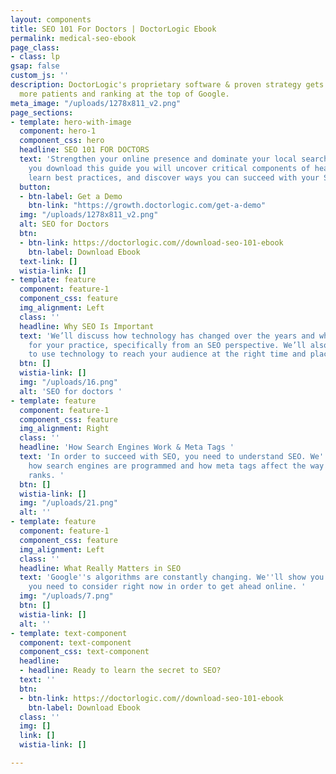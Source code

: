 ```yaml
---
layout: components
title: SEO 101 For Doctors | DoctorLogic Ebook
permalink: medical-seo-ebook
page_class:
- class: lp
gsap: false
custom_js: ''
description: DoctorLogic's proprietary software & proven strategy gets you found by
  more patients and ranking at the top of Google.
meta_image: "/uploads/1278x811_v2.png"
page_sections:
- template: hero-with-image
  component: hero-1
  component_css: hero
  headline: SEO 101 FOR DOCTORS
  text: 'Strengthen your online presence and dominate your local search in 2020. When
    you download this guide you will uncover critical components of healthcare SEO,
    learn best practices, and discover ways you can succeed with your SEO strategy. '
  button:
  - btn-label: Get a Demo
    btn-link: "https://growth.doctorlogic.com/get-a-demo"
  img: "/uploads/1278x811_v2.png"
  alt: SEO for Doctors
  btn:
  - btn-link: https://doctorlogic.com//download-seo-101-ebook
    btn-label: Download Ebook
  text-link: []
  wistia-link: []
- template: feature
  component: feature-1
  component_css: feature
  img_alignment: Left
  class: ''
  headline: Why SEO Is Important
  text: 'We’ll discuss how technology has changed over the years and what that means
    for your practice, specifically from an SEO perspective. We’ll also show you how
    to use technology to reach your audience at the right time and place online. '
  btn: []
  wistia-link: []
  img: "/uploads/16.png"
  alt: 'SEO for doctors '
- template: feature
  component: feature-1
  component_css: feature
  img_alignment: Right
  class: ''
  headline: 'How Search Engines Work & Meta Tags '
  text: 'In order to succeed with SEO, you need to understand SEO. We''ll discuss
    how search engines are programmed and how meta tags affect the way your website
    ranks. '
  btn: []
  wistia-link: []
  img: "/uploads/21.png"
  alt: ''
- template: feature
  component: feature-1
  component_css: feature
  img_alignment: Left
  class: ''
  headline: What Really Matters in SEO
  text: 'Google''s algorithms are constantly changing. We''ll show you which factors
    you need to consider right now in order to get ahead online. '
  img: "/uploads/7.png"
  btn: []
  wistia-link: []
  alt: ''
- template: text-component
  component: text-component
  component_css: text-component
  headline:
  - headline: Ready to learn the secret to SEO?
  text: ''
  btn:
  - btn-link: https://doctorlogic.com//download-seo-101-ebook
    btn-label: Download Ebook
  class: ''
  img: []
  link: []
  wistia-link: []

---
```

